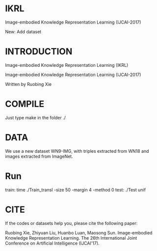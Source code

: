 # IKRL

Image-embodied Knowledge Representation Learning (IJCAI-2017)

New: Add dataset

# INTRODUCTION

Image-embodied Knowledge Representation Learning (IKRL)

Image-embodied Knowledge Representation Learning (IJCAI-2017)

Written by Ruobing Xie


# COMPILE 

Just type make in the folder ./

# DATA

We use a new dataset WN9-IMG, with triples extracted from WN18 and images extracted from ImageNet.

# Run

train: time ./Train_transI -size 50 -margin 4 -method 0
test: ./Test unif

# CITE

If the codes or datasets help you, please cite the following paper:

Ruobing Xie, Zhiyuan Liu, Huanbo Luan, Maosong Sun. Image-embodied Knowledge Representation Learning. The 26th International Joint Conference on Artificial Intelligence (IJCAI'17).
